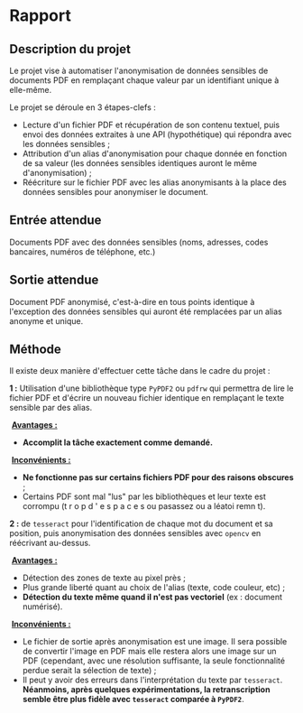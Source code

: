 # Rapport

## Description du projet
Le projet vise à automatiser l'anonymisation de données sensibles de documents PDF en remplaçant chaque valeur par un identifiant unique à elle-même.

Le projet se déroule en 3 étapes-clefs :
- Lecture d'un fichier PDF et récupération de son contenu textuel, puis envoi des données extraites à une API (hypothétique) qui répondra avec les données sensibles ;
- Attribution d'un alias d'anonymisation pour chaque donnée en fonction de sa valeur (les données sensibles identiques auront le même d'anonymisation) ;
- Réécriture sur le fichier PDF avec les alias anonymisants à la place des données sensibles pour anonymiser le document.

## Entrée attendue
Documents PDF avec des données sensibles (noms, adresses, codes bancaires, numéros de téléphone, etc.)

## Sortie attendue
Document PDF anonymisé, c'est-à-dire en tous points identique à l'exception des données sensibles qui auront été remplacées par un alias anonyme et unique.

## Méthode
Il existe deux manière d'effectuer cette tâche dans le cadre du projet :

**1 :** Utilisation d'une bibliothèque type `PyPDF2` ou `pdfrw` qui permettra de lire le fichier PDF et d'écrire un nouveau fichier identique en remplaçant le texte sensible par des alias.

​    <u>**Avantages :**</u>

- **Accomplit la tâche exactement comme demandé.**

​    <u>**Inconvénients :**</u>

- **Ne fonctionne pas sur certains fichiers PDF pour des raisons obscures** ;
- Certains PDF sont mal "lus" par les bibliothèques et leur texte est corrompu (t r o p  d ' e s p a c e s  ou pasassez ou a léatoi remn t).

**2 :** de `tesseract` pour l'identification de chaque mot du document et sa position, puis anonymisation des données sensibles avec `opencv` en réécrivant au-dessus.

​    <u>**Avantages :**</u>

- Détection des zones de texte au pixel près ;
- Plus grande liberté quant au choix de l'alias (texte, code couleur, etc) ;
- **Détection du texte même quand il n'est pas vectoriel** (ex : document numérisé).

​    <u>**Inconvénients :**</u>

- Le fichier de sortie après anonymisation est une image. Il sera possible de convertir l'image en PDF mais elle restera alors une image sur un PDF (cependant, avec une résolution suffisante, la seule fonctionnalité perdue serait la sélection de texte) ;
- Il peut y avoir des erreurs dans l'interprétation du texte par `tesseract`. **Néanmoins, après quelques expérimentations, la retranscription semble être plus fidèle avec `tesseract` comparée à `PyPDF2`**.


